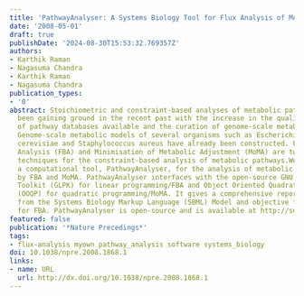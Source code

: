 ```yaml
---
title: 'PathwayAnalyser: A Systems Biology Tool for Flux Analysis of Metabolic Pathways'
date: '2008-05-01'
draft: true
publishDate: '2024-08-30T15:53:32.769357Z'
authors:
- Karthik Raman
- Nagasuma Chandra
- Karthik Raman
- Nagasuma Chandra
publication_types:
- '0'
abstract: Stoichiometric and constraint-based analyses of metabolic pathways have
  been gaining ground in the recent past with the increase in the quality and number
  of pathway databases available and the curation of genome-scale metabolic models.
  Genome-scale metabolic models of several organisms such as Escherichia coli, Saccharomyces
  cerevisiae and Staphylococcus aureus have already been constructed. Flux Balance
  Analysis (FBA) and Minimisation of Metabolic Adjustment (MoMA) are two of the popular
  techniques for the constraint-based analysis of metabolic pathways.We have developed
  a computational tool, PathwayAnalyser, for the analysis of metabolic pathways, particularly
  by FBA and MoMA. PathwayAnalyser interfaces with the open-source GNU Linear Programming
  Toolkit (GLPK) for linear programming/FBA and Object Oriented Quadratic Programming
  (OOQP) for quadratic programming/MoMA. It gives a comprehensive report on gene deletions
  from the Systems Biology Markup Language (SBML) Model and objective function input
  for FBA. PathwayAnalyser is open-source and is available at http://sourceforge.net/projects/pathwayanalyser
featured: false
publication: '*Nature Precedings*'
tags:
- flux-analysis myown pathway_analysis software systems_biology
doi: 10.1038/npre.2008.1868.1
links:
- name: URL
  url: http://dx.doi.org/10.1038/npre.2008.1868.1
---
```


